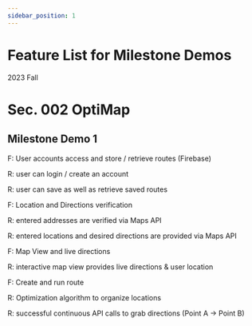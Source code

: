 ```yaml
---
sidebar_position: 1
---
```

# Feature List for Milestone Demos

2023 Fall

# Sec. 002 OptiMap

## Milestone Demo 1

F: User accounts access and store / retrieve routes (Firebase)

R: user can login / create an account 

R: user can save as well as retrieve saved routes


F: Location and Directions verification

R: entered addresses are verified via Maps API

R: entered locations and desired directions are provided via Maps API


F: Map View and live directions

R: interactive map view provides live directions & user location

F: Create and run route

R: Optimization algorithm to organize locations

R: successful continuous API calls to grab directions (Point A -> Point B)

